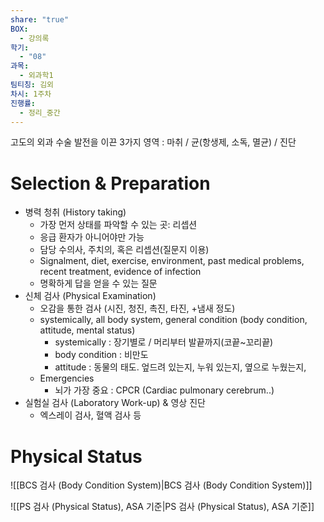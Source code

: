 ```yaml
---
share: "true"
BOX:
  - 강의록
학기:
  - "08"
과목:
  - 외과학1
팀티칭: 김외
차시: 1주차
진행률:
  - 정리_중간
---
```


고도의 외과 수술 발전을 이끈 3가지 영역 : 마취 / 균(항생제, 소독, 멸균) / 진단

# Selection & Preparation

- 병력 청취 (History taking)
	- 가장 먼저 상태를 파악할 수 있는 곳: 리셉션
	- 응급 환자가 아니어야만 가능
	- 담당 수의사, 주치의, 혹은 리셉션(질문지 이용)
	- Signalment, diet, exercise, environment, past medical problems, recent treatment, evidence of infection
	- 명확하게 답을 얻을 수 있는 질문
- 신체 검사 (Physical Examination)
	- 오감을 통한 검사 (시진, 청진, 촉진, 타진, +냄새 정도)
	- systemically, all body system, general condition (body condition, attitude, mental status)
		- systemically : 장기별로 / 머리부터 발끝까지(코끝~꼬리끝)
		- body condition : 비만도
		- attitude : 동물의 태도. 엎드려 있는지, 누워 있는지, 옆으로 누웠는지, 
	- Emergencies 
		- 뇌가 가장 중요 : CPCR (Cardiac pulmonary cerebrum..)
- 실험실 검사 (Laboratory Work-up) & 영상 진단
	- 엑스레이 검사, 혈액 검사 등

# Physical Status

![[BCS 검사 (Body Condition System)|BCS 검사 (Body Condition System)]]

![[PS 검사 (Physical Status), ASA 기준|PS 검사 (Physical Status), ASA 기준]]
